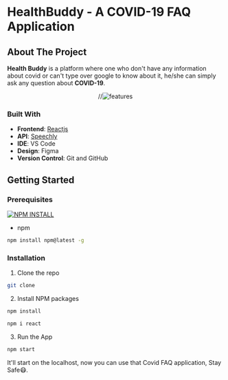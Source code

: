 # HealthBuddy - A COVID-19 FAQ Application


<!-- ABOUT THE PROJECT -->
## About The Project

<b>Health Buddy</b> is a platform where one who don't have any information about covid or can't type over google to know about it, he/she can simply ask any question about <b>COVID-19</b>.
<p align="center">
 //<img src="assets/images/ty.PNG" alt="features" >
</p>

### Built With

- **Frontend**: [Reactjs](https://reactjs.org/)
- **API**: [Speechly](https://www.speechly.com/)
- **IDE**: VS Code
- **Design**: Figma
- **Version Control**: Git and GitHub


<!-- GETTING STARTED -->
## Getting Started

### Prerequisites   
[![NPM INSTALL](http://img.shields.io/badge/npm-install-blue.svg?style=flat&logo=npm)](https://docs.npmjs.com/getting-started/installing-npm-packages-locally) 
* npm
```sh
npm install npm@latest -g
```

### Installation


1. Clone the repo
```sh
git clone 
```
2. Install NPM packages 
```sh
npm install
```
```sh
npm i react
```

3. Run the App
```sh
npm start
```
It'll start on the localhost, now you can use that Covid FAQ application, Stay Safe😷.
